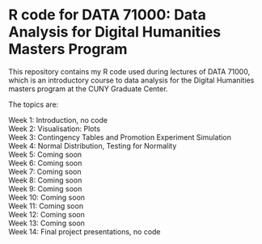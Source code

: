 # R code for DATA 71000: Data Analysis for Digital Humanities Masters Program

This repository contains my R code used during lectures of DATA 71000, which is an introductory course to data analysis for the Digital Humanities masters program at the CUNY Graduate Center.

The topics are:

Week 1: Introduction, no code \
Week 2: Visualisation: Plots\
Week 3: Contingency Tables and Promotion Experiment Simulation\
Week 4: Normal Distribution, Testing for Normality\
Week 5: Coming soon\
Week 6: Coming soon\
Week 7: Coming soon\
Week 8: Coming soon\
Week 9: Coming soon\
Week 10: Coming soon\
Week 11: Coming soon\
Week 12: Coming soon\
Week 13: Coming soon\
Week 14: Final project presentations, no code
